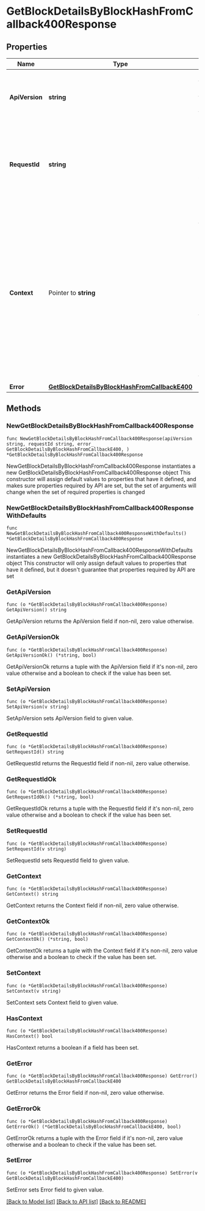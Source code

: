 # GetBlockDetailsByBlockHashFromCallback400Response

## Properties

Name | Type | Description | Notes
------------ | ------------- | ------------- | -------------
**ApiVersion** | **string** | Specifies the version of the API that incorporates this endpoint. | 
**RequestId** | **string** | Defines the ID of the request. The &#x60;requestId&#x60; is generated by Crypto APIs and it&#39;s unique for every request. | 
**Context** | Pointer to **string** | In batch situations the user can use the context to correlate responses with requests. This property is present regardless of whether the response was successful or returned as an error. &#x60;context&#x60; is specified by the user. | [optional] 
**Error** | [**GetBlockDetailsByBlockHashFromCallbackE400**](GetBlockDetailsByBlockHashFromCallbackE400.md) |  | 

## Methods

### NewGetBlockDetailsByBlockHashFromCallback400Response

`func NewGetBlockDetailsByBlockHashFromCallback400Response(apiVersion string, requestId string, error_ GetBlockDetailsByBlockHashFromCallbackE400, ) *GetBlockDetailsByBlockHashFromCallback400Response`

NewGetBlockDetailsByBlockHashFromCallback400Response instantiates a new GetBlockDetailsByBlockHashFromCallback400Response object
This constructor will assign default values to properties that have it defined,
and makes sure properties required by API are set, but the set of arguments
will change when the set of required properties is changed

### NewGetBlockDetailsByBlockHashFromCallback400ResponseWithDefaults

`func NewGetBlockDetailsByBlockHashFromCallback400ResponseWithDefaults() *GetBlockDetailsByBlockHashFromCallback400Response`

NewGetBlockDetailsByBlockHashFromCallback400ResponseWithDefaults instantiates a new GetBlockDetailsByBlockHashFromCallback400Response object
This constructor will only assign default values to properties that have it defined,
but it doesn't guarantee that properties required by API are set

### GetApiVersion

`func (o *GetBlockDetailsByBlockHashFromCallback400Response) GetApiVersion() string`

GetApiVersion returns the ApiVersion field if non-nil, zero value otherwise.

### GetApiVersionOk

`func (o *GetBlockDetailsByBlockHashFromCallback400Response) GetApiVersionOk() (*string, bool)`

GetApiVersionOk returns a tuple with the ApiVersion field if it's non-nil, zero value otherwise
and a boolean to check if the value has been set.

### SetApiVersion

`func (o *GetBlockDetailsByBlockHashFromCallback400Response) SetApiVersion(v string)`

SetApiVersion sets ApiVersion field to given value.


### GetRequestId

`func (o *GetBlockDetailsByBlockHashFromCallback400Response) GetRequestId() string`

GetRequestId returns the RequestId field if non-nil, zero value otherwise.

### GetRequestIdOk

`func (o *GetBlockDetailsByBlockHashFromCallback400Response) GetRequestIdOk() (*string, bool)`

GetRequestIdOk returns a tuple with the RequestId field if it's non-nil, zero value otherwise
and a boolean to check if the value has been set.

### SetRequestId

`func (o *GetBlockDetailsByBlockHashFromCallback400Response) SetRequestId(v string)`

SetRequestId sets RequestId field to given value.


### GetContext

`func (o *GetBlockDetailsByBlockHashFromCallback400Response) GetContext() string`

GetContext returns the Context field if non-nil, zero value otherwise.

### GetContextOk

`func (o *GetBlockDetailsByBlockHashFromCallback400Response) GetContextOk() (*string, bool)`

GetContextOk returns a tuple with the Context field if it's non-nil, zero value otherwise
and a boolean to check if the value has been set.

### SetContext

`func (o *GetBlockDetailsByBlockHashFromCallback400Response) SetContext(v string)`

SetContext sets Context field to given value.

### HasContext

`func (o *GetBlockDetailsByBlockHashFromCallback400Response) HasContext() bool`

HasContext returns a boolean if a field has been set.

### GetError

`func (o *GetBlockDetailsByBlockHashFromCallback400Response) GetError() GetBlockDetailsByBlockHashFromCallbackE400`

GetError returns the Error field if non-nil, zero value otherwise.

### GetErrorOk

`func (o *GetBlockDetailsByBlockHashFromCallback400Response) GetErrorOk() (*GetBlockDetailsByBlockHashFromCallbackE400, bool)`

GetErrorOk returns a tuple with the Error field if it's non-nil, zero value otherwise
and a boolean to check if the value has been set.

### SetError

`func (o *GetBlockDetailsByBlockHashFromCallback400Response) SetError(v GetBlockDetailsByBlockHashFromCallbackE400)`

SetError sets Error field to given value.



[[Back to Model list]](../README.md#documentation-for-models) [[Back to API list]](../README.md#documentation-for-api-endpoints) [[Back to README]](../README.md)


